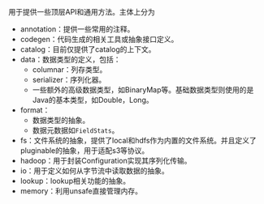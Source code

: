 用于提供一些顶层API和通用方法。主体上分为
- annotation：提供一些常用的注释。
- codegen：代码生成的相关工具或抽象接口定义。
- catalog：目前仅提供了catalog的上下文。
- data：数据类型的定义，包括：
	- columnar：列存类型。
	- serializer：序列化器。
	- 一些额外的高级数据类型，如BinaryMap等。基础数据类型则使用的是Java的基本类型，如Double，Long。
- format：
	- 数据类型的抽象。
	- 数据元数据如`FieldStats`。
- fs：文件系统的抽象，提供了local和hdfs作为内置的文件系统。并且定义了pluginable的抽象，用于适配s3等协议。
- hadoop：用于封装Configuration实现其序列化传输。
- io：用于定义如何从字节流中读取数据的抽象。
- lookup：lookup相关功能的抽象。
- memory：利用unsafe直接管理内存。